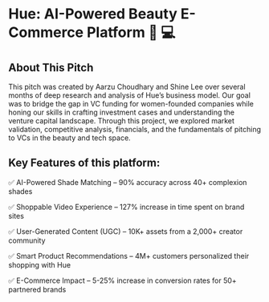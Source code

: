 # Hue: AI-Powered Beauty E-Commerce Platform 💄 💻  

## About This Pitch
This pitch was created by Aarzu Choudhary and Shine Lee over several months of deep research and analysis of Hue’s business model. Our goal was to bridge the gap in VC funding for women-founded companies while honing our skills in crafting investment cases and understanding the venture capital landscape. Through this project, we explored market validation, competitive analysis, financials, and the fundamentals of pitching to VCs in the beauty and tech space.

## Key Features of this platform:
✅ AI-Powered Shade Matching – 90% accuracy across 40+ complexion shades

✅ Shoppable Video Experience – 127% increase in time spent on brand sites

✅ User-Generated Content (UGC) – 10K+ assets from a 2,000+ creator community

✅ Smart Product Recommendations – 4M+ customers personalized their shopping with Hue

✅ E-Commerce Impact – 5-25% increase in conversion rates for 50+ partnered brands


